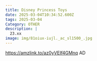 ```yaml
---
title: Disney Princess Toys
date: 2025-03-04T10:34:52.600Z
tags: 2025-03-04
Category: OTHER
description: |
  23.xx
image: img/81oiux-iujl._ac_sl1500_.jpg
---
```

https://amzlink.to/az0yVEIf4GMnq
AD
